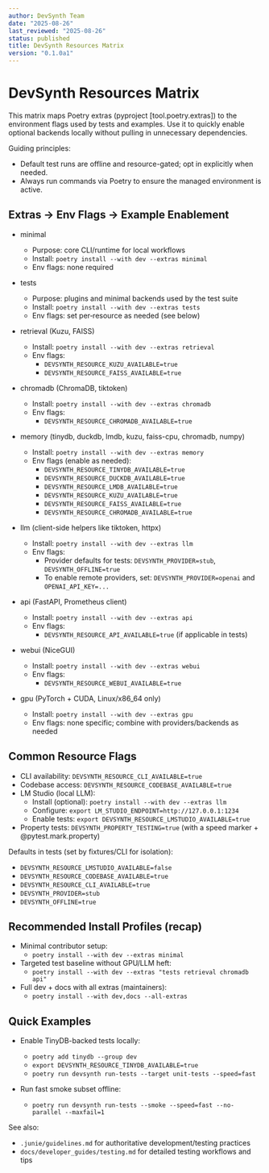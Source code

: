 ```yaml
---
author: DevSynth Team
date: "2025-08-26"
last_reviewed: "2025-08-26"
status: published
title: DevSynth Resources Matrix
version: "0.1.0a1"
---
```

# DevSynth Resources Matrix

This matrix maps Poetry extras (pyproject [tool.poetry.extras]) to the environment flags used by tests and examples. Use it to quickly enable optional backends locally without pulling in unnecessary dependencies.

Guiding principles:
- Default test runs are offline and resource-gated; opt in explicitly when needed.
- Always run commands via Poetry to ensure the managed environment is active.

## Extras → Env Flags → Example Enablement

- minimal
  - Purpose: core CLI/runtime for local workflows
  - Install: `poetry install --with dev --extras minimal`
  - Env flags: none required

- tests
  - Purpose: plugins and minimal backends used by the test suite
  - Install: `poetry install --with dev --extras tests`
  - Env flags: set per‑resource as needed (see below)

- retrieval (Kuzu, FAISS)
  - Install: `poetry install --with dev --extras retrieval`
  - Env flags:
    - `DEVSYNTH_RESOURCE_KUZU_AVAILABLE=true`
    - `DEVSYNTH_RESOURCE_FAISS_AVAILABLE=true`

- chromadb (ChromaDB, tiktoken)
  - Install: `poetry install --with dev --extras chromadb`
  - Env flags:
    - `DEVSYNTH_RESOURCE_CHROMADB_AVAILABLE=true`

- memory (tinydb, duckdb, lmdb, kuzu, faiss-cpu, chromadb, numpy)
  - Install: `poetry install --with dev --extras memory`
  - Env flags (enable as needed):
    - `DEVSYNTH_RESOURCE_TINYDB_AVAILABLE=true`
    - `DEVSYNTH_RESOURCE_DUCKDB_AVAILABLE=true`
    - `DEVSYNTH_RESOURCE_LMDB_AVAILABLE=true`
    - `DEVSYNTH_RESOURCE_KUZU_AVAILABLE=true`
    - `DEVSYNTH_RESOURCE_FAISS_AVAILABLE=true`
    - `DEVSYNTH_RESOURCE_CHROMADB_AVAILABLE=true`

- llm (client-side helpers like tiktoken, httpx)
  - Install: `poetry install --with dev --extras llm`
  - Env flags:
    - Provider defaults for tests: `DEVSYNTH_PROVIDER=stub`, `DEVSYNTH_OFFLINE=true`
    - To enable remote providers, set: `DEVSYNTH_PROVIDER=openai` and `OPENAI_API_KEY=...`

- api (FastAPI, Prometheus client)
  - Install: `poetry install --with dev --extras api`
  - Env flags:
    - `DEVSYNTH_RESOURCE_API_AVAILABLE=true` (if applicable in tests)

- webui (NiceGUI)
  - Install: `poetry install --with dev --extras webui`
  - Env flags:
    - `DEVSYNTH_RESOURCE_WEBUI_AVAILABLE=true`

- gpu (PyTorch + CUDA, Linux/x86_64 only)
  - Install: `poetry install --with dev --extras gpu`
  - Env flags: none specific; combine with providers/backends as needed

## Common Resource Flags

- CLI availability: `DEVSYNTH_RESOURCE_CLI_AVAILABLE=true`
- Codebase access: `DEVSYNTH_RESOURCE_CODEBASE_AVAILABLE=true`
- LM Studio (local LLM):
  - Install (optional): `poetry install --with dev --extras llm`
  - Configure: `export LM_STUDIO_ENDPOINT=http://127.0.0.1:1234`
  - Enable tests: `export DEVSYNTH_RESOURCE_LMSTUDIO_AVAILABLE=true`
- Property tests: `DEVSYNTH_PROPERTY_TESTING=true` (with a speed marker + @pytest.mark.property)

Defaults in tests (set by fixtures/CLI for isolation):
- `DEVSYNTH_RESOURCE_LMSTUDIO_AVAILABLE=false`
- `DEVSYNTH_RESOURCE_CODEBASE_AVAILABLE=true`
- `DEVSYNTH_RESOURCE_CLI_AVAILABLE=true`
- `DEVSYNTH_PROVIDER=stub`
- `DEVSYNTH_OFFLINE=true`

## Recommended Install Profiles (recap)

- Minimal contributor setup:
  - `poetry install --with dev --extras minimal`
- Targeted test baseline without GPU/LLM heft:
  - `poetry install --with dev --extras "tests retrieval chromadb api"`
- Full dev + docs with all extras (maintainers):
  - `poetry install --with dev,docs --all-extras`

## Quick Examples

- Enable TinyDB-backed tests locally:
  - `poetry add tinydb --group dev`
  - `export DEVSYNTH_RESOURCE_TINYDB_AVAILABLE=true`
  - `poetry run devsynth run-tests --target unit-tests --speed=fast`

- Run fast smoke subset offline:
  - `poetry run devsynth run-tests --smoke --speed=fast --no-parallel --maxfail=1`

See also:
- `.junie/guidelines.md` for authoritative development/testing practices
- `docs/developer_guides/testing.md` for detailed testing workflows and tips
